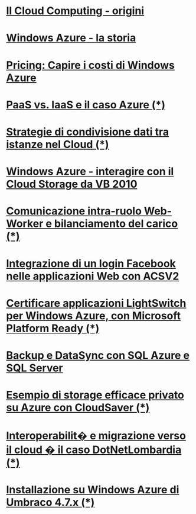 
# [Il Cloud Computing - origini](Il-Cloud-Computing-origini.md)
# [Windows Azure - la storia](WindowsAzure_LaStoria.md)
# [Pricing: Capire i costi di Windows Azure](Costi-di-Windows-Azure.md)
# [PaaS vs. IaaS e il caso Azure (*)](https://msdn.microsoft.com/it-it/library/jj573926.aspx)
# [Strategie di condivisione dati tra istanze nel Cloud (*)](https://msdn.microsoft.com/it-it/library/jj573927.aspx)
# [Windows Azure - interagire con il Cloud Storage da VB 2010](WindowsAzure-Interagire-con-il-Cloud-Storage-da-VB-2010.md)
# [Comunicazione intra-ruolo Web-Worker e bilanciamento del carico (*)](https://msdn.microsoft.com/it-it/library/jj127259.aspx)
# [Integrazione di un login Facebook nelle applicazioni Web con ACSV2](Integrazione_login_Facebook_in_ACSV2.md)
# [Certificare applicazioni LightSwitch per Windows Azure, con Microsoft Platform Ready (*)](https://msdn.microsoft.com/it-it/library/jj127266.aspx)
# [Backup e DataSync con SQL Azure e SQL Server](Backup-e-DataSync-con-SQL-Azure-e-SQL-Server.md)
# [Esempio di storage efficace privato su Azure con CloudSaver (*)](https://msdn.microsoft.com/it-it/library/hh923935.aspx)
# [Interoperabilit� e migrazione verso il cloud � il caso DotNetLombardia (*)](https://msdn.microsoft.com/it-it/library/hh923933.aspx)
# [Installazione su Windows Azure di Umbraco 4.7.x (*)](https://msdn.microsoft.com/it-it/library/hh923934.aspx)

